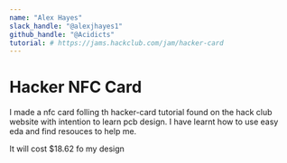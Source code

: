 ```yaml
---
name: "Alex Hayes"
slack_handle: "@alexjhayes1"
github_handle: "@Acidicts"
tutorial: # https://jams.hackclub.com/jam/hacker-card
---
```


# Hacker NFC Card

<!-- Describe your board in 2-3 sentences. What are you making? What will it do? -->
I made a nfc card folling th hacker-card tutorial found on the hack club website with intention to learn pcb design. I have learnt how to use easy eda and find resouces to help me.

<!-- How much is it going to cost? -->
It will cost $18.62 fo my design
